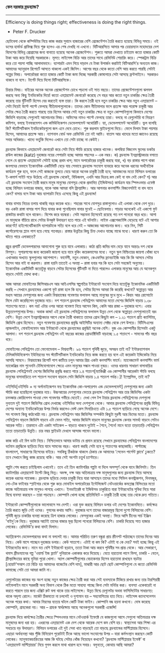 ### কেন দরকার ব্রডব্যান্ড?

---

Efficiency is doing things right; effectiveness is doing the right things.

- Peter F. Drucker

ছোটবেলা থেকে কম্পিউটার নিয়ে কাজ করার সুবাদে হাজারের বেশি প্রেজেন্টেশন তৈরি করতে হয়েছে বিভিন্ন সময়ে। ওই ডসের হার্ভার্ড গ্রাফিক্স দিয়ে শুরু হলেও এর শেষ দেখছি না এখনো। বিটিআরসিতে আসার পর চেয়ারম্যান মহোদয়ের দেশ বিদেশের বিভিন্ন প্রোগ্রামের জন্য বানাতে হয়েছে অনেক প্রেজেন্টেশন। শুরুতে আমরা দেখাতে চাইতাম কতো হাজার কোটি টাকা আয় করে দিয়েছি সরকারকে। মূলত: লাইসেন্স বিক্রি আর তাদের সাথে রেভিনিউ শেয়ারিং করে। স্পেকট্রাম বিক্রি করে তো পয়সা পাচ্ছি আলাদাভাবে। ব্যাপারটা এমন গিয়ে দাড়াল যে টাকা উপার্জন করাটাই বিটিআরসি'র অন্যতম কাজ। আমাদের অ্যানুয়াল রিপোর্টে আসতে থাকলো একই জিনিস। আগের বছর থেকে কতো বেশি আয় করতে পারছি সেটাই গল্পের বিষয়। অপারেটররা কতো হাজার কোটি টাকা জমা দিচ্ছে সরকারী কোষাগারে সেটা আসছে ফ্রন্টলাইনে। সরকারও থাকবে না বসে। টার্গেট দিয়ে দিলো বিটিআরসিকে। 

চিন্তার বিষয়। বাইরের অনেক অনেক প্রেজেন্টেশন চোখে পড়লো ওই সাত বছরে। তাদের প্রেজেন্টেশনগুলো ঝলমল করছে অন্য কিছু ইনডিকেটর দিয়ে! কতো এমপ্লয়মেন্ট জেনারেট করেছে সে বছর আর কতো নতুন চাকরির ক্ষেত্র তৈরী করেছে তার খুঁটিনাটি হিসেব বের করতেই ব্যস্ত তারা। কি করলে তৈরী হবে নতুন চাকরির ক্ষেত্র আর নতুন এমপ্লয়মেন্ট – সেটা নিয়েই উল্টে পাল্টে ফেলছে নীতিমালাগুলোকে। তাদের কোন নীতিমালার ফলে প্রত্যক্ষ আর পরোক্ষ চাকুরী আর সেটার ক্ষেত্র তৈরী করতে পারছে তার হিসেব আবার সেই নতুন চাকরির ক্ষেত্র বা নতুন কোম্পানিগুলো কিভাবে দেশের জিডিপি বাড়াচ্ছে সেগুলোই আলোচনার বিষয়। অফিসের নামও পাল্টে ফেলছে তারা। বলছে না রেগুলেটরি বা নিয়ন্ত্রণ কমিশন, বলছে ইনফরমেশন এন্ড কমিউনিকেশন ডেভেলপমেন্ট অথোরিটি। হ্যা, ডেভেলপমেন্ট অথোরিটি। ভুল বলেছি কি? স্ট্যাটিসটিকাল ইনডিকেটরগুলো জল এনে দেবে চোখে। শুরু করলাম স্লাইডগুলো দিয়ে। ফেলে দিলাম টাকা পয়সার হিসেব, আমাদের প্রত্যক্ষ আয়। ন্যাশনাল বোর্ড অফ রেভিনিউ তো নই আমি। বাতাস আর খাদ্যের মতো জ্ঞানেও রয়েছে সবার অধিকার। খাদ্যে ভর্তুকি দিলেও এখানে তো সেটা চাচ্ছে না কেউই।

ব্রডব্যান্ড কিভাবে এমপ্লয়মেন্ট জেনারেট করে সেটা নিয়ে স্টাডি রয়েছে হাজার খানেক। কলম্বিয়া বিজনেস স্কুলের ডকটর রাউল কাজের \(katz\) দুহাজার নয়ের পেপারটা হচ্ছে আমার পছন্দের – এক নম্বর। ক\) ব্রডব্যান্ড ইনফ্রাস্ট্রাকচার বসাতে গেলে যে প্রত্যক্ষ এমপ্লয়মেন্ট সেটাই হচ্ছে প্রথম ধাপ; মানে অপারেটরের চাকুরী করছে যারা, খ\) বড় রাস্তার পাশে থাকা জনপদের যেভাবে ইকোনমিক একটিভিটি বেড়ে যায় সেভাবে ব্রডব্যান্ড সংযোগ ব্যবহার করে অনেক ধরনের অর্থনৈতিক  কার্যক্রম শুরু হবে, ফলে সেই কাজকে তুলতে যেয়ে আরো অনেক চাকুরী তৈরী হবে; আমাজনের মতো বিলিয়ন ডলারের ই-কমার্স সাইট গড়ে উঠেছে এই ব্রডব্যান্ড থেকেই, বিডিজবস, এখনি আর বিক্রয়.কম কেই বা বাদ দেই কেন? গ\) আর এই ব্রডব্যান্ড সংযোগ তৈরী করবে মানুষ মানুষের যোগসূত্র থেকে প্রভাবিত \(ইন্ডিউসড\) কার্যক্রম যার স্পিলওভার এফেক্ট হচ্ছে বিলিয়ন ডলারের বাজার, যাকে আজ আমরা বলি ফ্রিল্যান্সিং। আর আপনার কনসাল্টিং বিজনেসটাই বা বাদ যাবে কেন? বাসায় বসে টাকা আয় ব্যাপারটা নিয়ে এসেছে কিন্তু এই ব্রডব্যান্ড!

বাবার বাসায় নিচের তলায় থাকছি বছর কয়েক ধরে। শহরের সাথে যোগসুত্র রাস্তাগুলোও এই এলাকা থেকে বেশ দুরে। বড় একটা রাস্তা বাসার পাশ দিয়ে যাবার কথা শুনেছিলাম বাবার মুখেই – ছোটবেলায়। পাড়ার অনেকেই এই একশো ফুট রাস্তাটার কথাটা বলে থাকেন। বিশেষ করে বয়স্করা। সেটা সম্ভাবনা হিসেবেই রয়েছে গত দশ পনেরো বছর ধরে। আশা যে মানুষকে বাঁচিয়ে রাখে সেটার উত্কৃষ্ট উদাহরণ হতে পারে এই ঘটনাটা। লাইফ এক্সপেকটেন্সি বেড়েছে বটে এই আশার কারণেই! হাইপোথেটিক্যালি ব্যাপারটাকে সত্যি বলে ধরে নেই – আজকের আলোচনার জন্য। ধরে নিন, সিটি কর্পোরেশনের প্ল্যান পাশ হয়ে গেছে গতবছর। রাস্তার উন্নতির কিছু চিহ্ন দেখাও যাচ্ছে মাঝে মধ্যে। ধারণা করুন তো কি ঘটতে পারে এলাকাতে?

প্রচুর প্রপার্টি ডেভেলপারদের আনাগোনা শুরু হয়ে যাবে এলাকায়। কাঠা প্রতি জমির দাম বেড়ে যাবে অন্ততঃ দশ থেকে বিশগুন। সুপারশপের জন্য কয়েকটা জায়গা হয়ে যাবে বুকিং কয়েকমাসের মধ্যে। নতুন স্কুল বিল্ডিংয়ের জায়গা খোঁজা হবে এখানকার অখ্যাত স্কুলগুলোর আশেপাশে। ফার্মেসী, নতুন দোকান, কেএফসির ফ্রানচাইজি আর কি কি আসবে সেটার হিসেব আর নাই বা করলাম। রাস্তা হয়নি তাতেই এ অবস্থা – রাস্তা হবার পর কি হবে সেটা সহজেই অনুমেয়। ইকোনমিক একটিভিটি কতোটুকু বাড়বে সেটার হিসেবের খুঁটিনাটি না দিতে পারলেও এলাকার মানুষের আয় যে অনেকগুন বাড়বে সেটাই মোদ্দা কথা।

আজ আমরা মোবাইলের জিপিআরএস আর আইএসপির স্বল্পগতির ইন্টারনেট সংযোগ দিয়ে যতোটুকু ইকোনমিক একটিভিটি করছি – সেখানে ব্রডব্যান্ডের একশো ফুট রাস্তা হলে কি হবে, সেটার হিসেব আমরা কি করেছি কখনো? স্বল্পোন্নত আর মধ্যম আয়ের দেশগুলোর জন্য একটা বিশ্বব্যাঙ্কের গবেষণার ফলাফল আছে মানুষের মুখে মুখে – কিয়াং আর রোসোটো মিলে যেটা করেছিলেন দুহাজার নয়ে। দশ শতাংশ ব্রডব্যান্ড পেনিট্রেশন আমাদের মতো দেশের জিডিপি বাড়ায় ১.৩৮ শতাংশের মতো। কম নয়! এটার ওপর আরো গবেষণা নিয়ে আসেন কিম, কেলি আর রাজা – দুহাজার দশে। এবার উন্নতদেশগুলোর উপর। অবাক কান্ড! এই ব্রডব্যান্ড পেনিট্রেশনের ফলাফল উন্নত দেশ থেকে স্বল্পোন্নত দেশগুলোতেই বরং বেশি। উন্নত দেশে ইনফ্রাস্ট্রাকচার আগে থেকে তৈরী থাকাতে তাদের গ্রোথ কিছুটা কম – ১.২১ শতাংশ প্রতি ক্যাপিটায়, জিডিপি গ্রোথ হিসেবে। নতুন গবেষণায় ব্রডব্যান্ডের প্রবৃদ্ধি আইসিটির অন্যান্য সেক্টর থেকে বেশ উপরে। বিটিসিএলের ল্যান্ডলাইন, মোবাইলফোন আর ইন্টারনেট থেকে ব্রডব্যান্ডের প্রবৃদ্ধিই অনেক বেশি। বুজ এণ্ড কোম্পানীর হিসেবটা একটু আলাদা। দশ শতাংশ ব্রডব্যান্ড পেনিট্রেশন ওই বছরের কাজের প্রোডাক্টিভিটি বাড়াচ্ছে ১.৫ শতাংশে - সামনের পাঁচ বছর ধরে। 

মোবাইলের পেনিট্রেশন তো ফেনোমেনাল – বিশ্বব্যাপী। ৯৬ শতাংশ পৃথিবী জুড়ে, অসম্ভব তাই না? ইন্টারন্যাশনাল টেলিকমিউনিকেশন ইউনিয়নের সব স্ট্যাটিসটিকাল ইনডিকেটর নিয়ে কাজ করতে হয় বলে এই কয়েকটা ইন্ডিকেটর নিয়ে আসছি সামনে। বিশ্বব্যাঙ্কের রিপোর্ট পাশ কাটিয়ে চলুন আমার প্রিয় একটা কনসাল্টিং ফার্মে। ম্যানেজমেন্ট কনসাল্টিং ফার্ম ম্যাকেঞ্জির নাম শুনেননি টেলিযোগাযোগ ক্ষেত্রে এমন মানুষের সন্ধান পাওয়া দুস্কর। ওদের ধারনায় সাধারণ বাসাবাড়ির ব্রডব্যান্ড পেনিট্রেশনই দেশের জিডিপির প্রবৃদ্ধি করতে পারে ১.৪ শতাংশ\[ম্যাকিঞ্জী এণ্ড কোম্পানীর আরেকটা স্টাডি বলছে মানুষের বাসাবাড়িতে দশ শতাংশ সংযোগ বাড়লে সেটা জিডিপি বাড়ায় ১.৪ শতাংশ পর্যন্ত।\]! ইম্প্রেসিভ, তাই না? 

ওইসিডি\[ওইসিডি = দ্য অর্গানাইজেশন ফর ইকোনমিক কো-অপারেশন এন্ড ডেভেলপমেন্ট\] দেশগুলোর জন্য একটা স্টাডি করা হয়েছিলো দুহাজার নয়ে। উচ্চআয়ের দেশগুলোর ভেতরে ব্রডব্যান্ড পেনিট্রেশন আর তার জিডিপির একটা চমত্কার কোরিলেশন পাওয়া গেল গবেষণার গভীরে যেতেই। দেখা গেল টপ টায়ার ব্রডব্যান্ড পেনিট্রেশনের দেশগুলো নুন্যতম দুই শতাংশ জিডিপির গ্রোথ দেখাচ্ছে ওইসিডির অন্য দেশগুলো থেকে। আবার ব্রডব্যান্ড পেনিট্রেশনের প্রবৃদ্ধি বিভিন্ন দেশের অন্যান্য ইনডিকেটরের উপর নির্ভর করলেও বেস্ট কেস সিনারিওতে এটা ১.৫ শতাংশ ছাড়িয়ে গেছে অনেক দেশে। সব গবেষণা কিন্তু কাঠখোট্টা নয়। ব্রডব্যান্ড পেনিট্রেশন আর জিডিপির সম্পর্কটা কিছুটা মুরগী আর ডিমের মতো। ব্রডব্যান্ড পেনিট্রেশন বাড়লে জিডিপি বাড়বে এটা যেমন সত্যি, আবার জিডিপি বাড়লে মানুষের ব্রডব্যান্ড কেনার সামর্থ্য বাড়বে সেটাও আরেক সত্যি। তারমানে এটা একটা সাইকেল – বাড়তে থাকবে দুটোই – শৈনে, শৈনে! মানে যতো তাড়াতাড়ি পেনিট্রেশন ততো তাড়াতাড়ি উন্নতি। চার নম্বর স্লাইডটা দেখলে আন্দাজ পাবেন ভালো।

কাজ করি এই বিগ ডাটা নিয়ে। নিশ্চিতভাবে আমার ডাটায় যে প্রমান রয়েছে সেখানে ব্রডব্যান্ডের পেনিট্রেশন বাংলাদেশের বর্তমান প্রবৃদ্ধিকে ছাড়িয়ে নিয়ে যাবে সামনের বছর। ধারণা করছি সেটা হবে দু শতাংশের কাছাকাছি। পাল্টাচ্ছে বাংলাদেশ, সাধারণের হিসেবের বাইরে। সবকিছু ঠিকঠাক থাকলে ঠেকায় কে আমাদের ‘সেভেন পার্সেন্ট ক্লাবে’ ঢুকতে? তবে সেখানে কিছু কাজ রয়েছে বাকি। আর সেই অংশটা চতুর্থ চ্যাপ্টারে। 

গল্পটা শেষ করতে চাইছিলাম এখানেই। তবে এই তিন ক্যাটাগরির গল্পটা না দিলে অসম্পূর্ণ থেকে যাবে জিনিসটা। তিন ক্যাটাগরির এমপ্লয়মেন্ট টার্গেট কিন্তু ভিন্ন। অদক্ষ, দক্ষ আর অতিমাত্রায় দক্ষ মানুষগুলোর জন্য ব্রডব্যান্ড নিয়ে আসছে কয়েক ধরনের প্যাকেজ। ব্রডব্যান্ড ছড়িয়ে দেবার চাকুরী নিয়ে যারা আসছেন তাদের মধ্যে সিভিল কনস্ট্রাকশন, দিনমজুর, লো-টেক ফাইবার স্প্লাইসার থেকে শুরু করে মোবাইল অপারেটরের ইন্টেলিজেন্ট নেটওয়ার্কের কমপ্লেক্স বিলিংয়ের মতো কাজে অতিমাত্রায় দক্ষ মানুষও লাগছে এখানে। ইনডাইরেক্ট বা ইন্ডিউসড চাকুরিতে যারা ইন্টারনেটের সুবিধা নিয়ে সারা বিশ্বে ব্যবস্যা করছেন – তারা পড়ছেন। কোম্পানি খোলা হচ্ছে প্রতিমিনিটে – চাকুরী তৈরী হচ্ছে তার থেকে দ্রুত গতিতে। 

ইন্টারনেট কোম্পানীগুলোকে ভালোবাসে সব দেশই। ওরা যুক্ত করছে বিলিয়ন ডলার ওই দেশের ইকোনমিতে। কর্মক্ষেত্র তৈরি করতে জুড়ি নেই ওদের। গুগলের কথায় আসি। দুহাজার দশে তাদের বাজারমূল্য ছিলো দুশো বিলিয়নের বেশি। পৃথিবী জুড়ে চাকরির ব্যবস্থা করেছে ত্রিশ হাজার লোকের। ফেসবুকের একই অবস্থা। ফিরে আসি চীনের সার্চ ইঞ্জিন 'বাইদু'কে নিয়ে। দুহাজার আটেই তাদের বাজার মূল্য ছিলো পনেরো বিলিয়নের বেশি। চাকরি দিয়েছে সাত হাজার লোকের। রেভিনিউ'র কথা বাদই দিলাম। 

অ্যাপ্লিকেশন ডেভেলপারদের কথা না বললেই নয়। আমার পরিচিত তরুণ বন্ধুরা প্রায় স্ক্রীনশট পাঠাচ্ছেন তাদের দিনের আয় নিয়ে। কেউ মাসে পাচ্ছেন দুহাজার ডলার। কেউ সাতশো। এটাই বা কম কি? এটাই বা কে দেয়? সবই হচ্ছে কিন্তু এই ইন্টারনেটের জন্য। মানে যত বেশি ইন্টারনেট ছড়াবে, ততো টাকা আয় করবে পৃথিবীর সব প্রান্ত থেকে। আর সেকারণে, থমাস ফ্রীডম্যানের গল্প 'ওয়ার্ল্ড ইজ ফ্ল্যাট' দুনিয়াকে একাকার করে দিয়েছে। যেতে হয়তোবা লাগে ভিসা, চাকরি - বেতন, ফ্রীল্যান্সিংয়ের কাছে দুনিয়া পুরো খোলা। অ্যাপ কোম্পানীগুলোর বেচাকেনার হিসেব হয়তোবা রাখছেন বড়টার \[হোয়াট'সআপ তো বিক্রি হয় আমাদের বাজেটের বেশি দাম\], মাঝারী আর ছোট ছোট কোম্পানিগুলো যে কতো রেভিনিউ কামাচ্ছে সেটা তো আমরা জানি না।   

রেগুলেটরের কাজের বড় অংশ হচ্ছে নতুন কাজের ক্ষেত্র তৈরী করা আর সেই ব্যবস্যাকে টিকিয়ে রাখার জন্য তার টারশিয়ারী লাইফলাইন মানে সরকারী অন্য বিভাগ থেকে ঠিক মতো সাহায্য পাচ্ছে কিনা সেটা মনিটর করা। ব্যবস্যা একেবারেই না করতে পারলে তার জন্য এক্সিট রুট বলা থাকে তার লাইসেন্সে। উন্নত বিশ্বে রেগুলেটর অথবা ফাসিলিটেটর সাধারণত: থাকে অদৃশ্য রোলে। মার্কেট ঠিকমতো না চললেই ও দৃশ্যমান হয় – সহযোগিতার হাত নিয়ে। লাইসেন্স ক্যানসেলেশন অনেক পরের কথা। আবার নিয়মের ব্যত্যয় ঘটলে কোটি টাকা ফাইন। কোম্পানি বন্ধ হয়না কখনো। দোষ করেছে কোম্পানি, গ্রাহকেরা নয়। আর – গ্রাহক স্বার্থরক্ষায় আছে অনেকগুলো সরকারী এজেন্সি!

ব্রডব্যান্ড দিয়ে কার্যক্ষেত্র তৈরীর ক্ষেত্রে স্পিলওভার মানে নেটওয়ার্ক ইফেক্টে যে কাজগুলো আসে সেগুলো অতিমাত্রার দক্ষ মানুষদের জন্য ধরা হয়। এধরনের এমপ্লয়মেন্ট এক দেশ থেকে আরেক দেশে কম বেশি হয়। স্বাস্থ্যসেবা আর শিক্ষা এর সবচেয়ে বড় উদাহরণ। বিলিয়ন ডলারের এই দুই সেবা খাত বাড়ছেই তো বাড়ছে ব্রডব্যান্ডের মাল্টিপ্লায়ার হিসেবে। এছাড়া অর্থব্যবস্থা আর পুঁজি বিনিয়োগ পুরোটাই টিকে আছে ভালো সংযোগের উপর – যারা কর্মসংস্থান করছেন কোটি লোকের। ম্যানুফ্যাকচারিংয়ের আজ কি ঘটছে সেটার খোঁজ নিয়েছেন কখনো? ‘ব্রডব্যান্ড মাল্টিপ্লায়ার ইফেক্ট’ বা ‘এমপ্লয়মেন্ট মাল্টিপ্লায়ার’ নিয়ে গুগল করলে মাথা খারাপ হবে সবার। বলুনতো, কোথায় আছি আমরা?


